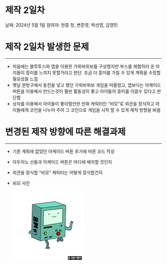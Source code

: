 # 제작 2일차

날짜: 2024년 5월 1일
참여자: 현중 정, 변준영, 박선영, 김영민

# 제작 2일차 발생한 문제

---

- 처음에는 블루투스와 앱을 이용한 가위바위보를 구상했지만 부스를 체험하러 온 아이들이 흥미를 느끼지 못할거라고 판단.  조금 더 흥미를 가질 수 있게 계획을 수정할 필요성을 느낌
- 옛날 문방구에서 동전을 넣고 했던 가위바위보 게임을 떠올렸고, 앱보다는 아케이드 버튼을 이용해서 만드는것이 훨씬 활동성이 좋고 아이들의 흥미를 이끌수 있다고 판단함
- 상자를 이용해서 아이들이 좋아할만한 만화 캐릭터인 “비모”로 외관을 장식하고 아이들에게 코인을 나누어 주어 그 코인으로 게임을 시작 할 수 있게 제작 방향을 바꿈

# 변경된 제작 방향에 따른 해결과제

---

- 기존 계획에 없었던 아케이드 버튼 추가에 따른 코드 작성
- 아두이노 선들과 아케이드 버튼은 어디에 배치할 것인지
- 외관을 장식할 “비모” 캐릭터는 어떻게 장식할건지
- 비모 사진
    
    ![download.jpg](%E1%84%8C%E1%85%A6%E1%84%8C%E1%85%A1%E1%86%A8%202%E1%84%8B%E1%85%B5%E1%86%AF%E1%84%8E%E1%85%A1%205307b471e2f54a3d8b36138eaa29cb9e/download.jpg)